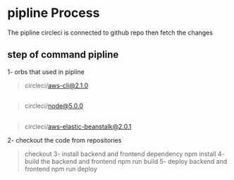 # pipline Process
The pipline circleci is connected to github  repo then fetch the changes 

## step of command pipline 
1- orbs that used in pipline 
 > circleci/aws-cli@2.1.0
 ##
 > circleci/node@5.0.0
 ##
 > circleci/aws-elastic-beanstalk@2.0.1

2- checkout the code from repositories 

 > checkout 
3- install backend and frontend dependency 
 > npm install 
4- build the backend and frontend 
 > npm run build 
5- deploy backend and frontend 
 > npm run deploy 
